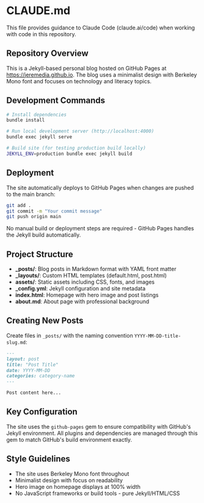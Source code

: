 # CLAUDE.md

This file provides guidance to Claude Code (claude.ai/code) when working with code in this repository.

## Repository Overview

This is a Jekyll-based personal blog hosted on GitHub Pages at https://jeremedia.github.io. The blog uses a minimalist design with Berkeley Mono font and focuses on technology and literacy topics.

## Development Commands

```bash
# Install dependencies
bundle install

# Run local development server (http://localhost:4000)
bundle exec jekyll serve

# Build site (for testing production build locally)
JEKYLL_ENV=production bundle exec jekyll build
```

## Deployment

The site automatically deploys to GitHub Pages when changes are pushed to the main branch:

```bash
git add .
git commit -m "Your commit message"
git push origin main
```

No manual build or deployment steps are required - GitHub Pages handles the Jekyll build automatically.

## Project Structure

- **_posts/**: Blog posts in Markdown format with YAML front matter
- **_layouts/**: Custom HTML templates (default.html, post.html)
- **assets/**: Static assets including CSS, fonts, and images
- **_config.yml**: Jekyll configuration and site metadata
- **index.html**: Homepage with hero image and post listings
- **about.md**: About page with professional background

## Creating New Posts

Create files in `_posts/` with the naming convention `YYYY-MM-DD-title-slug.md`:

```markdown
---
layout: post
title: "Post Title"
date: YYYY-MM-DD
categories: category-name
---

Post content here...
```

## Key Configuration

The site uses the `github-pages` gem to ensure compatibility with GitHub's Jekyll environment. All plugins and dependencies are managed through this gem to match GitHub's build environment exactly.

## Style Guidelines

- The site uses Berkeley Mono font throughout
- Minimalist design with focus on readability
- Hero image on homepage displays at 100% width
- No JavaScript frameworks or build tools - pure Jekyll/HTML/CSS